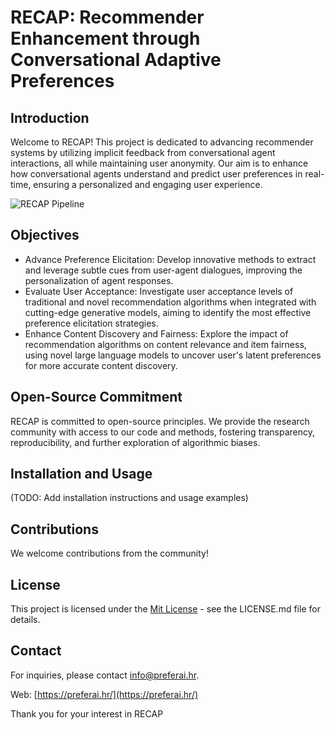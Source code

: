 # RECAP: Recommender Enhancement through Conversational Adaptive Preferences

## Introduction
Welcome to RECAP! This project is dedicated to advancing recommender systems by utilizing implicit feedback from conversational agent interactions, all while maintaining user anonymity. Our aim is to enhance how conversational agents understand and predict user preferences in real-time, ensuring a personalized and engaging user experience.

![RECAP Pipeline](RECAP_Workflow.png)

## Objectives
- Advance Preference Elicitation: Develop innovative methods to extract and leverage subtle cues from user-agent dialogues, improving the personalization of agent responses.
- Evaluate User Acceptance: Investigate user acceptance levels of traditional and novel recommendation algorithms when integrated with cutting-edge generative models, aiming to identify the most effective preference elicitation strategies.
- Enhance Content Discovery and Fairness: Explore the impact of recommendation algorithms on content relevance and item fairness, using novel large language models to uncover user's latent preferences for more accurate content discovery.

## Open-Source Commitment
RECAP is committed to open-source principles. We provide the research community with access to our code and methods, fostering transparency, reproducibility, and further exploration of algorithmic biases.

## Installation and Usage
(TODO: Add installation instructions and usage examples)

## Contributions
We welcome contributions from the community! 

## License
This project is licensed under the [Mit License](LICENSE.md) - see the LICENSE.md file for details.

## Contact
For inquiries, please contact [info@preferai.hr](mailto:info@preferai.hr).

Web: [https://preferai.hr/](https://preferai.hr/)

Thank you for your interest in RECAP
